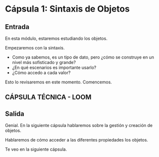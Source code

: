 # Cápsula 1: Sintaxis de Objetos

## Entrada

En esta módulo, estaremos estudiando los objetos.

Empezaremos con la sintaxis.

- Como ya sabemos, es un tipo de dato, pero ¿cómo se construye en un nivel más sofisticado y grande?
- ¿En qué escenarios es importante usarlo?
- ¿Cómo accedo a cada valor?

Esto lo revisaremos en este momento. Comencemos.

## CÁPSULA TÉCNICA - LOOM


## Salida

Genial. En la siguiente cápsula hablaremos sobre la gestión y creación de objetos. 

Hablaremos de cómo acceder a las diferentes propiedades los objetos.

Te veo en la siguiente cápsula.